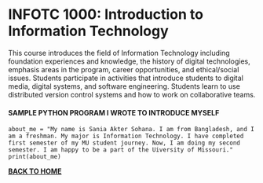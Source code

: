 # INFOTC 1000: Introduction to Information Technology

This course introduces the field of Information Technology including foundation experiences and knowledge, the history of digital technologies, 
emphasis areas in the program, career opportunities, and ethical/social issues. Students participate in activities that introduce students to digital media, 
digital systems, and software engineering. Students learn to use distributed version control systems and how to work on collaborative teams.  


#### SAMPLE PYTHON PROGRAM I WROTE TO INTRODUCE MYSELF  

    about_me = "My name is Sania Akter Sohana. I am from Bangladesh, and I am a freshman. My major is Information Technology. I have completed first semester of my MU student journey. Now, I am doing my second semester. I am happy to be a part of the Uiversity of Missouri."  
    print(about_me)      


**[BACK TO HOME](https://github.com/Sania-Sohana/Sania-Sohana.github.io/blob/f57f9f0fd4ffffba9b83ff9c54158cc09a2daf9f/README.md)**
